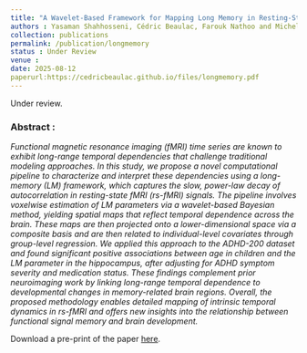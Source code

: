 ```yaml
---
title: "A Wavelet-Based Framework for Mapping Long Memory in Resting-State fMRI: Age-Related Changes in the Hippocampus from the ADHD-200 Datasets"
authors : Yasaman Shahhosseni, Cédric Beaulac, Farouk Nathoo and Michelle F. Miranda
collection: publications
permalink: /publication/longmemory
status : Under Review
venue : 
date: 2025-08-12
paperurl:https://cedricbeaulac.github.io/files/longmemory.pdf
---
```


Under review.

### Abstract :

*Functional magnetic resonance imaging (fMRI) time series are known to exhibit long-range temporal dependencies that challenge traditional modeling approaches. In this study, we propose a novel computational pipeline to characterize and interpret these dependencies using a long-memory (LM) framework, which captures the slow, power-law decay of autocorrelation in resting-state fMRI (rs-fMRI) signals. The pipeline involves voxelwise estimation of LM parameters via a wavelet-based Bayesian method, yielding spatial maps that reflect temporal dependence across the brain. These maps are then projected onto a lower-dimensional space via a composite basis and are then related to individual-level covariates through group-level regression. We applied this approach to the ADHD-200 dataset and found significant positive associations between age in children and the LM parameter in the hippocampus, after adjusting for ADHD symptom severity and medication status. These findings complement prior neuroimaging work by linking long-range temporal dependence to developmental changes in memory-related brain regions. Overall, the proposed methodology enables detailed mapping of intrinsic temporal dynamics in rs-fMRI and offers new insights into the relationship between functional signal memory and brain development.*

Download a pre-print of the paper [here](https://cedricbeaulac.github.io/files/longmemory.pdf). 
